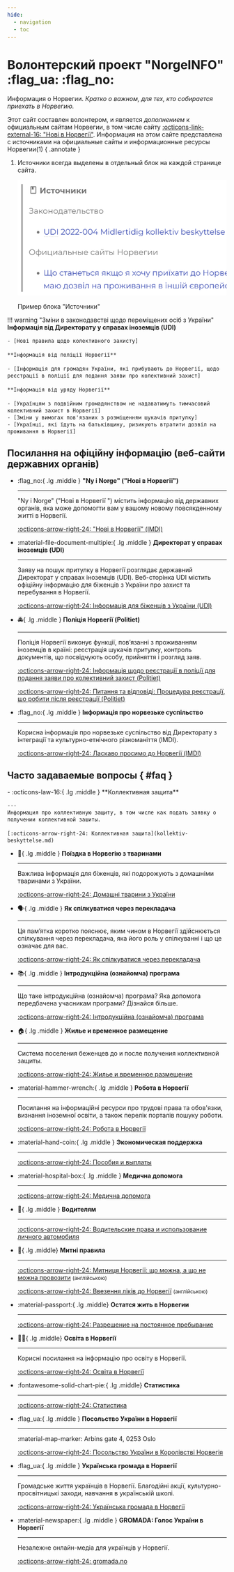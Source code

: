 ```yaml
---
hide:
  - navigation
  - toc
---
```


# **Волонтерский проект "NorgeINFO"** :flag_ua: :flag_no: 
Информация о Норвегии. *Кратко о важном, для тех, кто собирается приехать в Норвегию.*

Этот сайт составлен волонтером, и является *дополнением* к официальным сайтам Норвегии, в том числе сайту [:octicons-link-external-16: "Нові в Норвегії"](https://www.nyinorge.no/uk/). Информация на этом сайте представлена с источниками на официальные сайты и информационные ресурсы Норвегии(1) 
{ .annotate }

1.  Источники всегда выделены в отдельный блок на каждой странице сайта.
  
    ![Источники](assets\img\sources-block.png)<figcaption>Пример блока "Источники"</figcaption>


!!! warning "Зміни в законодавстві щодо переміщених осіб з України"
    **Інформація від Директорату у справах іноземців (UDI)**
    
    - [Нові правила щодо колективного захисту]

    **Інформація від поліції Норвегії**
    
    - [Інформація для громадян України, які прибувають до Норвегії, щодо реєстрації в поліції для подання заяви про колективний захист]

    **Інформація від уряду Норвегії**

    - [Українцям з подвійним громадянством не надаватимуть тимчасовий колективний захист в Норвегії]
    - [Зміни у вимогах пов'язаних з розміщенням шукачів притулку]
    - [Українці, які їдуть на батьківщину, ризикують втратити дозвіл на проживання в Норвегії]

## Посилання на офіційну інформацію (веб-сайти державних органів)

<div class="grid cards" markdown>

-   :flag_no:{ .lg .middle } **"Ny i Norge" ("Нові в Норвегії")**

    ---
    "Ny i Norge" ("Нові в Норвегії ") містить інформацію від державних органів, яка може допомогти вам у вашому новому повсякденному житті в Норвегії.

    [:octicons-arrow-right-24: "Нові в Норвегії" (IMDI)](https://www.nyinorge.no/uk/)


-   :material-file-document-multiple:{ .lg .middle } **Директорат у справах іноземців (UDI)**
     
    ---
    Заяву на пошук притулку в Норвегії розглядає державний Директорат у справах іноземців (UDI). Веб-сторінка UDI містить офіційну інформацію для біженців з України про захист та перебування в Норвегії.

    [:octicons-arrow-right-24: Інформація для біженців з України (UDI)](https://www.udi.no/uk/information-ukraine-and-russia/situation-in-ukraine/)

-   :oncoming_police_car:{ .lg .middle } **Поліція Норвегії (Politiet)**
     
    ---
    Поліція Норвегії виконує функції, пов’язанні з проживанням іноземців в країні: реєстрація шукачів притулку, контроль документів, що посвідчують особу, прийняття і розгляд заяв.

    [:octicons-arrow-right-24: Інформація щодо реєстрації в поліції для подання заяви про колективний захист (Politiet)](https://www.politiet.no/tjenester/opphold-i-norge-og-asyl/ukraina/ukrainsk/slik-soker-ukrainske-borgere-kollektiv-beskyttelse-i-norge/)

    [:octicons-arrow-right-24: Питання та відповіді: Процедура реєстрації, шо робити після реєстрації (Politiet)](https://www.politiet.no/tjenester/opphold-i-norge-og-asyl/ukraina/ukrainsk/sporsmal-og-svar/)
    

    
-   :flag_no:{ .lg .middle } **Інформація про норвезьке суспільство**
    
    ---
    Корисна інформація про норвезьке суспільство від Директорату з інтеграції та культурно-етнічного різноманіття (IMDI).
   
    [:octicons-arrow-right-24: Ласкаво просимо до Норвегії (IMDI)](https://www.imdi.no/globalassets/illustrasjoner/ukraina/information-about-norwegian-society-2022---ukrainsk0822.pdf)

    

</div>

## Часто задаваемые вопросы { #faq }
<div class="grid cards" markdown>
-   :octicons-law-16:{ .lg .middle } **Коллективная защита**

    ---
    Информация про коллективную защиту, в том числе как подать заявку о получении коллективной зашиты.

    [:octicons-arrow-right-24: Коллективная защита](kollektiv-beskyttelse.md)

-   :guide_dog:{ .lg .middle } **Поїздка в Норвегію з тваринами**

    --- 
    Важлива інформація для біженців, які подорожують з домашніми тваринами з України. 

    [:octicons-arrow-right-24: Домашні тварини з України](kjaeledyr.md)

-   :speaking_head:{ .lg .middle } **Як спілкуватися через перекладача**

    --- 
    Ця пам’ятка коротко пояснює, яким чином в Норвегії здійснюється спілкування через перекладача, яка його роль у спілкуванні і що це означає для вас.

    [:octicons-arrow-right-24: Як спілкуватися через перекладача](https://www.imdi.no/globalassets/illustrasjoner/ukraina/a-fore-en-samtale-via-tolk_ukrainsk.pdf)

-   :books:{ .lg .middle } **Інтродукційна (ознайомча) програма**

    --- 
    Що таке інтродукційна (ознайомча) програма? Яка допомога передбачена учасникам програми? Дізнайся більше.

    [:octicons-arrow-right-24: Інтродукційна (ознайомча) програма](introduksjonsprogram.md)

-   :house:{ .lg .middle } **Жилье и временное размещение**

    --- 
    Cистема поселения беженцев до и после получения коллективной защиты. 
    
    [:octicons-arrow-right-24: Жилье и временное размещение](bolig.md)

-   :material-hammer-wrench:{ .lg .middle } **Робота в Норвегії**

    --- 
    Посилання на інформаційні ресурси про трудові права та обов'язки, визнання іноземної освіти, а також перелік порталів пошуку роботи.

    [:octicons-arrow-right-24: Робота в Норвегії](jobb.md)
    
-   :material-hand-coin:{ .lg .middle } **Экономическая поддержка**

    --- 
   
    [:octicons-arrow-right-24: Пособия и выплаты](stotte.md)

-   :material-hospital-box:{ .lg .middle } **Медична допомога**

    --- 
   
    [:octicons-arrow-right-24: Медична допомога](helsehjelp.md)

-   :red_car:{ .lg .middle } **Водителям**

    --- 
   
    [:octicons-arrow-right-24: Водительские права и использование личного автомобиля](forerkort-og-bil.md)


-   :customs:{ .lg .middle} **Митні правила**
    
    --- 
    [:octicons-arrow-right-24: Митниця Норвегії: що можна, а що не можна провозити](https://www.toll.no/en/travelling-to-and-from-norway/travel-to-norway/) <small>(англійською)</small>

    [:octicons-arrow-right-24: Ввезення ліків до Норвегії](https://www.legemiddelverket.no/en/manufacturing-import-and-retailing-of-medicines/importing-medicines-for-personal-use/bringing-medicines-into-norway-by-travel) <small>(англійською)</small>

-   :material-passport:{ .lg .middle} **Остатся жить в Норвегии**
    
    --- 

    [:octicons-arrow-right-24: Разрешение на постоянное пребывание](permanent-oppholdstillatelse.md)


-   :woman_student:{ .lg .middle} **Освіта в Норвегії**
    
    --- 
    Корисні посилання на інформацію про освіту в Норвегії.

    [:octicons-arrow-right-24: Освіта в Норвегії](utdanning.md)

-   :fontawesome-solid-chart-pie:{ .lg .middle} **Статистика**
    
    --- 
    [:octicons-arrow-right-24: Статистика](statistikk.md)

-   :flag_ua:{ .lg .middle } **Посольство України в Норвегії**

    --- 
   
    :material-map-marker: Arbins gate 4, 0253 Oslo

    [:octicons-arrow-right-24: Посольство України в Королівстві Норвегія](https://norway.mfa.gov.ua/)


-   :flag_ua:{ .lg .middle } **Українська громада в Норвегії**

    --- 
    Громадське життя українців в Норвегії. Благодійні акції, культурно- просвітницькі заходи, навчання в українській школі.
    
    [:octicons-arrow-right-24: Українська громада в Норвегії](https://www.facebook.com/DenUkrainskeForeningiNorge/)


-   :material-newspaper:{ .lg .middle } **GROMADA: Голос України в Норвегії**

    --- 
    Незалежне онлайн-медіа для українців у Норвегії. 
    
    [:octicons-arrow-right-24: gromada.no](https://www.gromada.no/)

</div>